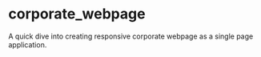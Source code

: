 # corporate_webpage
A quick dive into creating responsive corporate webpage as a single page application.
